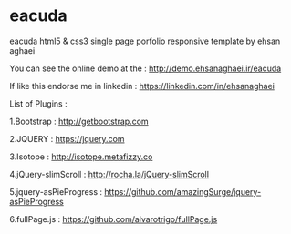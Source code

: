 # eacuda
eacuda html5 &amp; css3 single page porfolio responsive template by ehsan aghaei

You can see the online demo at the : http://demo.ehsanaghaei.ir/eacuda

If like this endorse me in linkedin  : https://linkedin.com/in/ehsanaghaei

List of Plugins :

1.Bootstrap : http://getbootstrap.com

2.JQUERY : https://jquery.com

3.Isotope : http://isotope.metafizzy.co

4.jQuery-slimScroll : http://rocha.la/jQuery-slimScroll

5.jquery-asPieProgress : https://github.com/amazingSurge/jquery-asPieProgress

6.fullPage.js : https://github.com/alvarotrigo/fullPage.js
